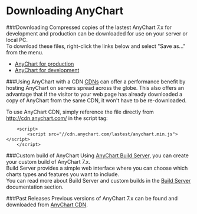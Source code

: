 Downloading AnyChart
====================
  
###Downloading
Compressed copies of the lastest AnyChart 7.x for development and production can be downloaded for use on your server or local PC.  
To download these files, right-click the links below and select "Save as..." from the menu.
  
  
* <a href="http://cdn.anychart.com/js/lastest/anychart.min.js">AnyChart for production</a>
* <a href="http://cdn.anychart.com/js/lastest/anychart.dev.min.js">AnyChart for development</a>


###Using AnyChart with a CDN
<a href="http://en.wikipedia.org/wiki/Content_delivery_network" target="_blank">CDNs</a> can offer a performance benefit by hosting AnyChart on servers spread across the globe.
This also offers an advantage that if the visitor to your web page has already downloaded a copy of AnyChart from the same CDN,
it won't have to be re-downloaded.  
  
 
To use AnyChart CDN, simply reference the file directly from http://cdn.anychart.com/ in the script tag:
```
    <script>
        <script src="//cdn.anychart.com/lastest/anychart.min.js"></script>
    </script>
```
  
  

###Custom build of AnyChart
Using <a href="build.anychart.com">AnyChart Build Server</a>, you can create your custom build of AnyChart 7.x.<br>
Build Server provides a simple web interface where you can choose which charts types and features you want to include.<br>
You can read more about Build Server and custom builds in the <a href="./Environment/Build_Server">Build Server</a> documentation section.
  
  

###Past Releases
Previous versions of AnyChart 7.x can be found and downloaded from <a href="http://cdn.anychart.com/code/index.html" target="_blank">AnyChart CDN</a>.




